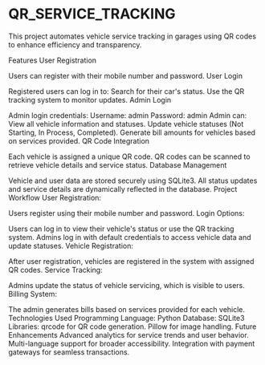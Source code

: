 # QR_SERVICE_TRACKING

This project automates vehicle service tracking in garages using QR codes to enhance efficiency and transparency.

Features
User Registration

Users can register with their mobile number and password.
User Login

Registered users can log in to:
Search for their car's status.
Use the QR tracking system to monitor updates.
Admin Login

Admin login credentials:
Username: admin
Password: admin
Admin can:
View all vehicle information and statuses.
Update vehicle statuses (Not Starting, In Process, Completed).
Generate bill amounts for vehicles based on services provided.
QR Code Integration

Each vehicle is assigned a unique QR code.
QR codes can be scanned to retrieve vehicle details and service status.
Database Management

Vehicle and user data are stored securely using SQLite3.
All status updates and service details are dynamically reflected in the database.
Project Workflow
User Registration:

Users register using their mobile number and password.
Login Options:

Users can log in to view their vehicle's status or use the QR tracking system.
Admins log in with default credentials to access vehicle data and update statuses.
Vehicle Registration:

After user registration, vehicles are registered in the system with assigned QR codes.
Service Tracking:

Admins update the status of vehicle servicing, which is visible to users.
Billing System:

The admin generates bills based on services provided for each vehicle.
Technologies Used
Programming Language: Python
Database: SQLite3
Libraries:
qrcode for QR code generation.
Pillow for image handling.
Future Enhancements
Advanced analytics for service trends and user behavior.
Multi-language support for broader accessibility.
Integration with payment gateways for seamless transactions.

